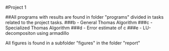 #Project 1

##All programs with results are found in folder "programs" divided in tasks related to the project tasks.
###b - General Thomas Algorithm
###c - Specialized Thomas Algorithm
###d - Error estimate of c
###e - LU-decompositon using armadillo

All figures is found in a subfolder "figures" in the folder "report"
